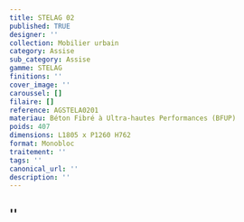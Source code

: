 ```yaml
---
title: STELAG 02
published: TRUE
designer: ''
collection: Mobilier urbain
category: Assise
sub_category: Assise
gamme: STELAG
finitions: ''
cover_image: ''
caroussel: []
filaire: []
reference: AGSTELA0201
materiau: Béton Fibré à Ultra-hautes Performances (BFUP)
poids: 407
dimensions: L1805 x P1260 H762
format: Monobloc
traitement: ''
tags: ''
canonical_url: ''
description: ''
---
```

 ''
---
